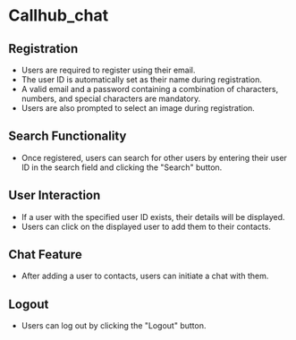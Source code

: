 # Callhub_chat

## Registration

- Users are required to register using their email.
- The user ID is automatically set as their name during registration.
- A valid email and a password containing a combination of characters, numbers, and special characters are mandatory.
- Users are also prompted to select an image during registration.

## Search Functionality

- Once registered, users can search for other users by entering their user ID in the search field and clicking the "Search" button.

## User Interaction

- If a user with the specified user ID exists, their details will be displayed.
- Users can click on the displayed user to add them to their contacts.

## Chat Feature

- After adding a user to contacts, users can initiate a chat with them.

## Logout

- Users can log out by clicking the "Logout" button.
